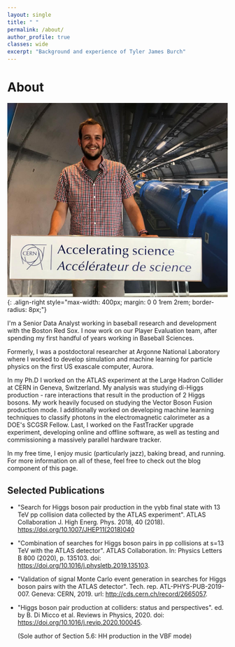 ```yaml
---
layout: single
title: " "
permalink: /about/
author_profile: true
classes: wide
excerpt: "Background and experience of Tyler James Burch"
---
```


# About

![Podium photo](/images/podium.jpg){: .align-right style="max-width: 400px; margin: 0 0 1rem 2rem; border-radius: 8px;"}

I'm a Senior Data Analyst working in baseball research and development with the Boston Red Sox. I now work on our Player Evaluation team, after spending my first handful of years working in Baseball Sciences.

Formerly, I was a postdoctoral researcher at Argonne National Laboratory where I worked to develop simulation and machine learning for particle physics on the first US exascale computer, Aurora.

In my Ph.D I worked on the ATLAS experiment at the Large Hadron Collider at CERN in Geneva, Switzerland. My analysis was studying di-Higgs production - rare interactions that result in the production of 2 Higgs bosons. My work heavily focused on studying the Vector Boson Fusion production mode. I additionally worked on developing machine learning techniques to classify photons in the electromagnetic calorimeter as a DOE's SCGSR Fellow. Last, I worked on the FastTracKer upgrade experiment, developing online and offline software, as well as testing and commissioning a massively parallel hardware tracker.

In my free time, I enjoy music (particularly jazz), baking bread, and running. For more information on all of these, feel free to check out the blog component of this page.

## Selected Publications

* "Search for Higgs boson pair production in the γγbb final state with 13 TeV pp collision data collected by the ATLAS experiment". ATLAS Collaboration J. High Energ. Phys. 2018, 40 (2018). <https://doi.org/10.1007/JHEP11(2018)040>

* "Combination of searches for Higgs boson pairs in pp collisions at s=13 TeV with the ATLAS detector". ATLAS Collaboration. In: Physics Letters B 800 (2020), p. 135103. doi: <https://doi.org/10.1016/j.physletb.2019.135103>.

* "Validation of signal Monte Carlo event generation in searches for Higgs boson pairs with the ATLAS detector". Tech. rep. ATL-PHYS-PUB-2019-007. Geneva: CERN, 2019. url: <http://cds.cern.ch/record/2665057>.

* "Higgs boson pair production at colliders: status and perspectives". ed. by B. Di Micco et al. Reviews in Physics, 2020. doi: <https://doi.org/10.1016/j.revip.2020.100045>.

  (Sole author of Section 5.6: HH production in the VBF mode)

<!-- Consider adding sections for: Skills/Technical expertise, Awards/Recognition, or Recent projects -->